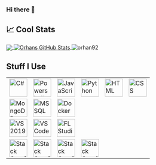 ### Hi there 👋

## &#x1f4c8; Cool Stats
<a href="https://github.com/orhan92/">
  <img align="center" src="https://github-readme-stats.vercel.app/api/top-langs/?username=orhan92&hide=java,html&title_color=ffffff&text_color=c9cacc&icon_color=2bbc8a&bg_color=1d1f21" />
</a>
<a href="https://github.com/orhan92">
  <img align="center" src="https://github-readme-stats.vercel.app/api?username=orhan92&show_icons=true&line_height=27&count_private=true&title_color=ffffff&text_color=c9cacc&icon_color=2bbc8a&bg_color=1d1f21" alt="Orhans GitHub Stats" />
</a>
<img align="center" src="https://github-readme-streak-stats.herokuapp.com/?user=orhan92&count_private=true&theme=radical" alt="orhan92" />

## Stuff I Use

<table>
    <tbody>
        <tr>
          <td><a href="#"><img alt="C#" title="C#" height="48px" src="https://img.icons8.com/color/48/000000/c-sharp-logo.png"/></a></td>
          <td><a href="#"><img alt="Powershell" title="Powershell" height="48px" src="https://img.icons8.com/color/48/000000/powershell.png"/></a></td>
          <td><a href="#"><img alt="JavaScript" title="ErrorScript" height="48px" src="https://img.icons8.com/color/48/000000/javascript.png"/></a></td>
          <td><a href="#"><img alt="Python" title="Snake" height="48px" src="https://img.icons8.com/color/48/000000/python.png"/></a></td>
          <td><a href="#"><img alt="HTML" title="HTML" height="48px" src="https://img.icons8.com/nolan/64/html.png"/></a></td>
          <td><a href="#"><img alt="CSS" title="CSS" height="48px" src="https://img.icons8.com/nolan/64/css-filetype.png"/></a></td>
      </tr>
      <tr>
          <td><a href="#"><img alt="MongoDB" title="MongoDB" height="48px" src="https://img.icons8.com/color/48/000000/mongodb.png"/></a></td>
          <td><a href="#"><img alt="MS SQL" title="MS SQL" height="48px" src="https://img.icons8.com/color/48/000000/microsoft-sql-server.png"/></a></td>
          <td><a href="#"><img alt="Docker" title="Container Whale" height="48px" src="https://img.icons8.com/color/48/000000/docker.png"/></a></td>
      </tr>
      <tr>
          <td><a href="#"><img alt="VS2019" title="VS2019" height="48px" src="https://img.icons8.com/fluent/48/000000/visual-studio-2019.png"/></a></td>
          <td><a href="#"><img alt="VS Code" title="VS Code" height="48px" src="https://img.icons8.com/fluent/48/000000/visual-studio-code-2019.png"/></a></td>
          <td><a href="#"><img alt="FL Studio" title="FL Studio" height="48px" src="https://img.icons8.com/color/48/000000/fl-studio.png"/></a></td>
      </tr>
      <tr>
          <td><a href="#"><img alt="Stack Overflow" title="Too much" height="48px" src="https://img.icons8.com/color/48/000000/stackoverflow.png"/></a></td>
          <td><a href="#"><img alt="Stack Overflow" title="Stack" height="48px" src="https://img.icons8.com/color/48/000000/stackoverflow.png"/></a></td>
          <td><a href="#"><img alt="Stack Overflow" title="Overflow" height="48px" src="https://img.icons8.com/color/48/000000/stackoverflow.png"/></a></td>
          <td><a href="#"><img alt="Stack Overflow" title=":)" height="48px" src="https://img.icons8.com/color/48/000000/stackoverflow.png"/></a></td>
        </tr>
    </tbody>
</table>
